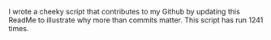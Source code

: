 I wrote a cheeky script that contributes to my Github by updating this ReadMe to illustrate why more than commits matter. This script has run 1241 times.